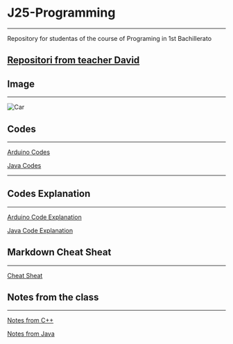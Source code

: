 # J25-Programming
---
Repository for studentas of the course of Programing in 1st Bachillerato


## [Repositori from teacher David](https://github.com/d-prieto/J25-Programming)


## Image
---
![Car](https://noticias.coches.com/wp-content/uploads/2020/09/Hyundai-i30-N-2021-5.jpg)


## Codes
---
[Arduino Codes](https://github.com/LizardMestre689/J25-Programming/tree/main/arduino)

[Java Codes](https://github.com/LizardMestre689/J25-Programming/tree/main/java)

---

## Codes Explanation
---
[Arduino Code Explanation](https://github.com/LizardMestre689/J25-Programming/blob/main/arduino/arduino.md)

[Java Code Explanation](https://github.com/LizardMestre689/J25-Programming/blob/main/java/Code%20Java.md)

## Markdown Cheat Sheat
---
[Cheat Sheat](https://markdownguide.offshoot.io/cheat-sheet/)

## Notes from the class
---
[Notes from C++](https://github.com/LizardMestre689/J25-Programming/blob/main/arduino/notes/notes.md)

[Notes from Java]()
